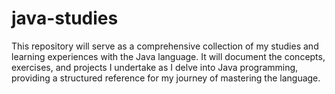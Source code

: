 # java-studies
This repository will serve as a comprehensive collection of my studies and learning experiences with the Java language. It will document the concepts, exercises, and projects I undertake as I delve into Java programming, providing a structured reference for my journey of mastering the language.
